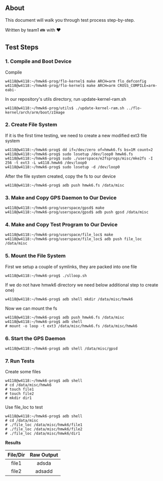 About
-----

This document will walk you through test process step-by-step.

Written by team1 :family: with :heart:

Test Steps
----------

### 1. Compile and Boot Device

Compile

```
w4118@w4118:~/hmwk6-prog/flo-kernel$ make ARCH=arm flo_defconfig
w4118@w4118:~/hmwk6-prog/flo-kernel$ make ARCH=arm CROSS_COMPILE=arm-eabi-
```

In our repository's utils directory, run update-kernel-ram.sh

```
w4118@w4118:~/hmwk6-prog/utils$ ./update-kernel-ram.sh ../flo-kernel/arch/arm/boot/zImage
```

### 2. Create File System

If it is the first time testing, we need to create a new modified ext3 file system

```
w4118@w4118:~/hmwk6-prog$ dd if=/dev/zero of=hmwk6.fs bs=1M count=2
w4118@w4118:~/hmwk6-prog$ sudo losetup /dev/loop0 hmwk6.fs
w4118@w4118:~/hmwk6-prog$ sudo ./userspace/e2fsprogs/misc/mke2fs -I 256 -t ext3 -L w4118.hmwk6 /dev/loop0
w4118@w4118:~/hmwk6-prog$ sudo losetup -d /dev/loop0
```

After the file system created, copy the fs to our device

```
w4118@w4118:~/hmwk6-prog$ adb push hmwk6.fs /data/misc
```

### 3. Make and Copy GPS Daemon to Our Device

```
w4118@w4118:~/hmwk6-prog/userspace/gpsd$ make
w4118@w4118:~/hmwk6-prog/userspace/gpsd$ adb push gpsd /data/misc
```

### 4. Make and Copy Test Program to Our Device

```
w4118@w4118:~/hmwk6-prog/userspace/file_loc$ make
w4118@w4118:~/hmwk6-prog/userspace/file_loc$ adb push file_loc /data/misc
```

### 5. Mount the File System

First we setup a couple of symlinks, they are packed into one file

```
w4118@w4118:~/hmwk6-prog$ ./slloop.sh
```

If we do not have hmwk6 directory we need below additional step to create one)

```
w4118@w4118:~/hmwk6-prog$ adb shell mkdir /data/misc/hmwk6
```

Now we can mount the fs

```
w4118@w4118:~/hmwk6-prog$ adb push hmwk6.fs /data/misc
w4118@w4118:~/hmwk6-prog$ adb shell
# mount -o loop -t ext3 /data/misc/hmwk6.fs /data/misc/hmwk6
```

### 6. Start the GPS Daemon

```
w4118@w4118:~/hmwk6-prog$ adb shell /data/misc/gpsd
```

### 7. Run Tests

Create some files

```
w4118@w4118:~/hmwk6-prog$ adb shell
# cd /data/misc/hmwk6
# touch file1
# touch file2
# mkdir dir1
```

Use file_loc to test

```
w4118@w4118:~/hmwk6-prog$ adb shell
# cd /data/misc
# ./file_loc /data/misc/hmwk6/file1
# ./file_loc /data/misc/hmwk6/file2
# ./file_loc /data/misc/hmwk6/dir1
```

**Results**

| File/Dir | Raw Output |
|:--------:|:----------:|
|  file1   |   adsda    |
|  file2   |   adsadd   |
